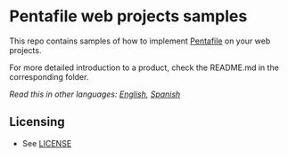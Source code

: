 # Pentafile web projects samples

This repo contains samples of how to implement [Pentafile](https://pentafile.com) on your web projects.

For more detailed introduction to a product, check the README.md in the
corresponding folder.

*Read this in other languages: [English](README.md), [Spanish](README.es.md)*
## Licensing

* See [LICENSE](LICENSE)
